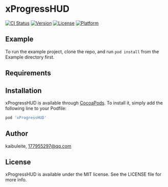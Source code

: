 # xProgressHUD

[![CI Status](https://img.shields.io/travis/kaibuleite/xProgressHUD.svg?style=flat)](https://travis-ci.org/kaibuleite/xProgressHUD)
[![Version](https://img.shields.io/cocoapods/v/xProgressHUD.svg?style=flat)](https://cocoapods.org/pods/xProgressHUD)
[![License](https://img.shields.io/cocoapods/l/xProgressHUD.svg?style=flat)](https://cocoapods.org/pods/xProgressHUD)
[![Platform](https://img.shields.io/cocoapods/p/xProgressHUD.svg?style=flat)](https://cocoapods.org/pods/xProgressHUD)

## Example

To run the example project, clone the repo, and run `pod install` from the Example directory first.

## Requirements

## Installation

xProgressHUD is available through [CocoaPods](https://cocoapods.org). To install
it, simply add the following line to your Podfile:

```ruby
pod 'xProgressHUD'
```

## Author

kaibuleite, 177955297@qq.com

## License

xProgressHUD is available under the MIT license. See the LICENSE file for more info.
